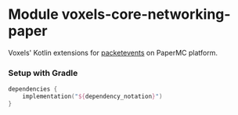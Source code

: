 # Module voxels-core-networking-paper

Voxels' Kotlin extensions for [packetevents] on PaperMC platform.

[packetevents]: https://github.com/retrooper/packetevents

### Setup with Gradle

```kotlin
dependencies {
    implementation("${dependency_notation}")
}
```
